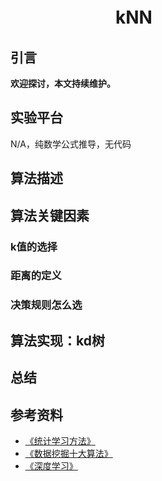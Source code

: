 # 　　　　　　kNN
## 引言


**欢迎探讨，本文持续维护。**



## 实验平台

N/A，纯数学公式推导，无代码



## 算法描述



## 算法关键因素

### k值的选择
### 距离的定义
### 决策规则怎么选


## 算法实现：kd树


## 总结



## 参考资料

+ [《统计学习方法》](https://book.douban.com/subject/10590856/)
+ [《数据挖掘十大算法》](https://book.douban.com/subject/24735417/)
+ [《深度学习》](https://book.douban.com/subject/27087503/)
